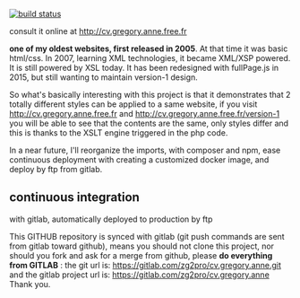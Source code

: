 [![build status](https://gitlab.com/zg2pro/cv.gregory.anne/badges/master/build.svg)](https://gitlab.com/zg2pro/cv.gregory.anne/commits/master)

consult it online at http://cv.gregory.anne.free.fr

**one of my oldest websites, first released in 2005**. At that time it was basic html/css.
In 2007, learning XML technologies, it became XML/XSP powered. It is still powered by XSL today.
It has been redesigned with fullPage.js in 2015, but still wanting to maintain version-1 design.

So what's basically interesting with this project is that it demonstrates that 2 totally different 
styles can be applied to a same website, if you visit http://cv.gregory.anne.free.fr and http://cv.gregory.anne.free.fr/version-1<br/>
you will be able to see that the contents are the same, only styles differ and this is thanks to the XSLT engine triggered in the php code.

In a near future, I'll reorganize the imports, with composer and npm, ease continuous deployment with creating a customized docker image,
and deploy by ftp from gitlab.


## continuous integration

with gitlab, automatically deployed to production by ftp

This GITHUB repository is synced with gitlab (git push commands are sent from gitlab toward github), 
means you should not clone this project, nor should you fork and ask for a merge from github, please
<b>do everything from GITLAB</b> : the git url is: https://gitlab.com/zg2pro/cv.gregory.anne.git 
and the gitlab project url is: https://gitlab.com/zg2pro/cv.gregory.anne
<br/>Thank you.